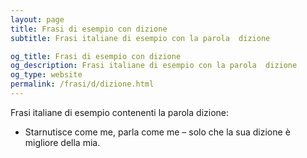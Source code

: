 ```yaml
---
layout: page
title: Frasi di esempio con dizione 
subtitle: Frasi italiane di esempio con la parola  dizione

og_title: Frasi di esempio con dizione 
og_description: Frasi italiane di esempio con la parola  dizione
og_type: website
permalink: /frasi/d/dizione.html
---
```


Frasi italiane di esempio contenenti la parola dizione:


- Starnutisce come me, parla come me – solo che la sua dizione è migliore della mia.
